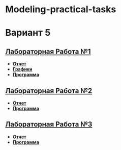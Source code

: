 # Modeling-practical-tasks

# Вариант 5

## **[Лабораторная Работа №1](Lab_1)**
- **[Отчет](Lab_1/MOD_LR1_KOLYAN.pdf)**
- **[Графики](Lab_1/MOD_LR1_xlsx_KOLYAN.pdf)**
- **[Программа](Lab_1/Lab_1.py)**

## **[Лабораторная Работа №2](Lab_2)**
- **[Отчет](Lab_2/MOD_LR2_KOLYAN.pdf)**
- **[Программа](Lab_2/Lab_2.py)**

## **[Лабораторная Работа №3](Lab_3)**
- **[Отчет](Lab_3/MOD_LR3_KOLYAN.pdf)**
- **[Программа](Lab_3/Lab_3.py)**